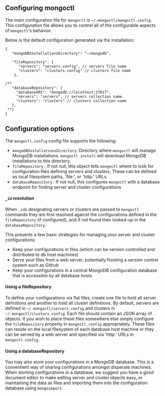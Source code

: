 Configuring mongoctl
---------------

The main configuration file for ```mongoctl``` is
```~/.mongoctl/mongoctl.config```. This configuration file allows you
to control all of the configurable aspects of ```mongoctl```'s
behavior.

Below is the default configuration generated via the installation:

```
{
   "mongoDBInstallationsDirectory": "~/mongodb",

   "fileRepository": {
      "servers": "servers.config", // servers file name
      "clusters": "clusters.config" // clusters file name
    },

/**
   "databaseRepository": {
     "databaseURI": "mongodb://localhost:27017", 
     "servers": "servers", // servers collection name
     "clusters": "clusters" // clusters collection name
   },
 **/   
}
```

Configuration options
---------------------

The ```mongoctl.config``` config file supports the following:

* ```mongoDBInstallationsDirectory```: Directory where ```mongoctl``` will manage MongoDB installations. ```mongoctl install``` will download MongoDB installations to this directory.
* ```fileRepository``` : If not null, this object tells ```mongoctl```
where to look for configuration files defining servers and clusters. These can be defined as local filesystem paths, 'file:', or 'http:' URLs. 
* ```databaseRepository``` : If not null, this configures
```mongoctl``` with a database endpoint for finding server and cluster 
configurations

#### ```_id``` resolution

When ```_id```s designating servers or clusters are passed to
```mongoctl``` commands they are first resolved against the
configurations defined in the ```fileRepository``` (if configured),
and if not found then looked-up in the ```databaseRepository```.

This presents a few basic strategies for managing your server and
cluster configurations:

* Keep your configurations in files (which can be version controlled and distributed to db host machines)
* Serve your files from a web server, potentially fronting a version control system such as Github 
* Keep your configurations in a central MongoDB configuration database that is accessible by all database hosts

#### Using a fileRepository

To define your configurations via flat files, create one file to hold
all server definitions and another to hold all cluster definitions. By
default, servers are defined in ```~/.mongoctl/servers.config``` and
clusters in ```~/.mongoctl/clusters.config```. Each file should contain
an JSON array of objects. If you wish to place these files somewhere
else simply configure the ```fileRepository``` property in
```mongoctl.config``` appropriately. These files can reside on the local
filesystem of each database host machine or they can be served by a 
web server and specified via 'http:' URLs in ```mongoctl.config```.

#### Using a databaseRepository

You may also store your configurations in a MongoDB database. This is
a conventient way of sharing configurations amongst disperate
machines. When storting configurations in a database, we suggest you
have a good document editor to make editing server and cluster objects
easy, or maintaining the data as files and importing them into the
configuration database using ```mongoimport```.

